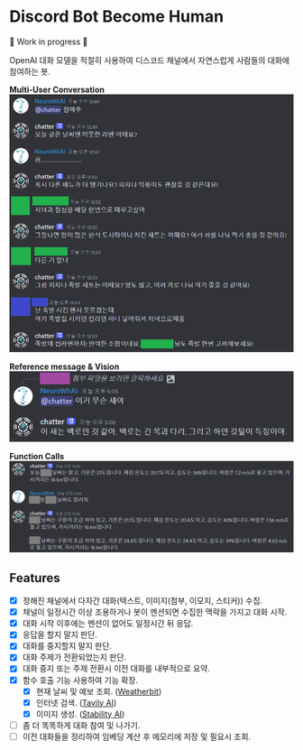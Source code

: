 # Discord Bot Become Human

🚧 Work in progress 🚧

OpenAI 대화 모델을 적절히 사용하여 디스코드 채널에서 자연스럽게 사람들의 대화에 참여하는 봇.

**Multi-User Conversation**  
![demo](assets/demo.png)

**Reference message & Vision**  
![demo2](assets/demo2.png)

**Function Calls**  
![demo3](assets/demo3.png)

## Features

- [x] 정해진 채널에서 다자간 대화(텍스트, 이미지(첨부, 이모지, 스티커)) 수집.
- [x] 채널이 일정시간 이상 조용하거나 봇이 멘션되면 수집한 맥락을 가지고 대화 시작.
- [x] 대화 시작 이후에는 멘션이 없어도 일정시간 뒤 응답.
- [x] 응답을 할지 말지 판단.
- [x] 대화를 중지할지 말지 판단.
- [x] 대화 주제가 전환되었는지 판단.
- [x] 대화 중지 또는 주제 전환시 이전 대화를 내부적으로 요약.
- [x] 함수 호출 기능 사용하여 기능 확장.
  - [x] 현재 날씨 및 예보 조회. ([Weatherbit](https://www.weatherbit.io/))
  - [x] 인터넷 검색. ([Tavily AI](https://tavily.com/))
  - [x] 이미지 생성. ([Stability AI](https://platform.stability.ai/))
- [ ] 좀 더 똑똑하게 대화 참여 및 나가기.
- [ ] 이전 대화들을 정리하여 임베딩 계산 후 메모리에 저장 및 필요시 조회.
